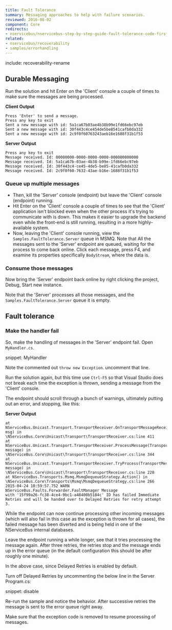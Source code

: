 ```yaml
---
title: Fault Tolerance
summary: Messaging approaches to help with failure scenarios.
reviewed: 2016-08-02
component: Core
redirects:
- nservicebus/nservicebus-step-by-step-guide-fault-tolerance-code-first
related:
- nservicebus/recoverability
- samples/errorhandling
---
```


include: recoverability-rename


## Durable Messaging

Run the solution and hit Enter on the 'Client' console a couple of times to make sure the messages are being processed.

**Client Output**

```
Press 'Enter' to send a message.
Press any key to exit
Sent a new message with id: 5a1ca67b03ae4b38b99e1fd66ebc97eb
Sent a new message with id: 30f443c4ce454de5be8541cafb0da332
Sent a new message with id: 2c9f0f60763243aeb16e1688f31b1f53
```

**Server Output**

```
Press any key to exit
Message received. Id: 00000000-0000-0000-0000-000000000000
Message received. Id: 5a1ca67b-03ae-4b38-b99e-1fd66ebc97eb
Message received. Id: 30f443c4-ce45-4de5-be85-41cafb0da332
Message received. Id: 2c9f0f60-7632-43ae-b16e-1688f31b1f53
```


### Queue up multiple messages

 * Then, kill the 'Server' console (endpoint) but leave the 'Client' console (endpoint) running.
 * Hit Enter on the 'Client' console a couple of times to see that the 'Client' application isn't blocked even when the other process it's trying to communicate with is down. This makes it easier to upgrade the backend even while the front-end is still running, resulting in a more highly-available system.
 * Now, leaving the 'Client' console running, view the `Samples.FaultTolerance.Server` queue in MSMQ. Note that All the messages sent to the 'Server' endpoint are queued, waiting for the process to come back online. Click each message, press F4, and examine its properties specifically `BodyStream`, where the data is.


### Consume those messages

Now bring the 'Server' endpoint back online by right clicking the project, Debug, Start new instance.

Note that the 'Server' processes all those messages, and the `Samples.FaultTolerance.Server` queue it is empty.


## Fault tolerance


### Make the handler fail

So, make the handling of messages in the 'Server' endpoint fail. Open `MyHandler.cs`.

snippet: MyHandler

Note the commented out `throw new Exception`. uncomment that line.

Run the solution again, but this time use `Ctrl-F5` so that Visual Studio does not break each time the exception is thrown, sending a message from the 'Client' console.

The endpoint should scroll through a bunch of warnings, ultimately putting out an error, and stopping, like this:

**Server Output**

```
at NServiceBus.Unicast.Transport.TransportReceiver.OnTransportMessageReceived(TransportMessage msg) in
\NServiceBus.Core\Unicast\Transport\TransportReceiver.cs:line 411
at NServiceBus.Unicast.Transport.TransportReceiver.ProcessMessage(TransportMessage message) in
\NServiceBus.Core\Unicast\Transport\TransportReceiver.cs:line 344
at NServiceBus.Unicast.Transport.TransportReceiver.TryProcess(TransportMessage message) in
\NServiceBus.Core\Unicast\Transport\TransportReceiver.cs:line 228
at NServiceBus.Transports.Msmq.MsmqDequeueStrategy.Action() in
\NServiceBus.Core\Transports\Msmq\MsmqDequeueStrategy.cs:line 266
2015-04-24 10:59:57.752 WARN  NServiceBus.Faults.Forwarder.FaultManager Message
with '15f99a26-fc38-4ce4-9bc1-a48400b5184c' ID has failed Immediate Retries and will be handed over to Delayed Retries for retry attempt 3.
```

While the endpoint can now continue processing other incoming messages (which will also fail in this case as the exception is thrown for all cases), the failed message has been diverted and is being held in one of the NServiceBus internal databases.

Leave the endpoint running a while longer, see that it tries processing the message again. After three retries, the retries stop and the message ends up in the error queue (in the default configuration this should be after roughly one minute).

In the above case, since Delayed Retries is enabled by default.

Turn off Delayed Retries by uncommenting the below line in the Server Program.cs:

snippet: disable

Re-run the sample and notice the behavior. After successive retries the message is sent to the error queue right away.

Make sure that the exception code is removed to resume processing of messages.